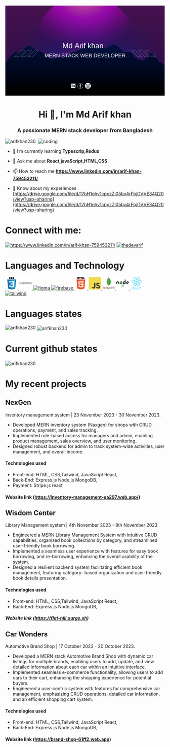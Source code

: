 ![The San Juan Mountains are beautiful!](https://raw.githubusercontent.com/arifkhan230/arifkhan230/main/images/github-banner.png "San Juan Mountains")

<h1 align="center">Hi 👋, I'm Md Arif khan</h1>
<h3 align="center">A passionate MERN stack developer from Bangladesh</h3>

<img align="right" alt="coding" width="400" src="https://camo.githubusercontent.com/cae12fddd9d6982901d82580bdf321d81fb299141098ca1c2d4891870827bf17/68747470733a2f2f6d69726f2e6d656469756d2e636f6d2f6d61782f313336302f302a37513379765349765f7430696f4a2d5a2e676966">

<p align="left"> <img src="https://komarev.com/ghpvc/?username=arifkhan230&label=Profile%20views&color=0e75b6&style=flat" alt="arifkhan230" /> </p>

- 🌱 I’m currently learning **Typescrip,Redux**

- 💬 Ask me about **React,javaScript,HTML,CSS**

- 📫 How to reach me **https://www.linkedin.com/in/arif-khan-759453211/**

- 📄 Know about my experiences [https://drive.google.com/file/d/17bH1ohv1cppzZl05bv4rFbjOVVE34Q20/view?usp=sharing](https://drive.google.com/file/d/17bH1ohv1cppzZl05bv4rFbjOVVE34Q20/view?usp=sharing)

<h1 align="left">Connect with me:</h1>
<p align="left">
<a href="https://linkedin.com/in/https://www.linkedin.com/in/arif-khan-759453211/" target="blank"><img align="center" src="https://raw.githubusercontent.com/rahuldkjain/github-profile-readme-generator/master/src/images/icons/Social/linked-in-alt.svg" alt="https://www.linkedin.com/in/arif-khan-759453211/" height="30" width="40" /></a>
<a href="https://instagram.com/thedevarif" target="blank"><img align="center" src="https://raw.githubusercontent.com/rahuldkjain/github-profile-readme-generator/master/src/images/icons/Social/instagram.svg" alt="thedevarif" height="30" width="40" /></a>
</p>



<h1 align="left">Languages and Technology</h1>
<p align="left"> <a href="https://www.w3schools.com/css/" target="_blank" rel="noreferrer"> <img src="https://raw.githubusercontent.com/devicons/devicon/master/icons/css3/css3-original-wordmark.svg" alt="css3" width="40" height="40"/> </a> <a href="https://expressjs.com" target="_blank" rel="noreferrer"> <img src="https://raw.githubusercontent.com/devicons/devicon/master/icons/express/express-original-wordmark.svg" alt="express" width="40" height="40"/> </a> <a href="https://www.figma.com/" target="_blank" rel="noreferrer"> <img src="https://www.vectorlogo.zone/logos/figma/figma-icon.svg" alt="figma" width="40" height="40"/> </a> <a href="https://firebase.google.com/" target="_blank" rel="noreferrer"> <img src="https://www.vectorlogo.zone/logos/firebase/firebase-icon.svg" alt="firebase" width="40" height="40"/> </a> <a href="https://www.w3.org/html/" target="_blank" rel="noreferrer"> <img src="https://raw.githubusercontent.com/devicons/devicon/master/icons/html5/html5-original-wordmark.svg" alt="html5" width="40" height="40"/> </a> <a href="https://developer.mozilla.org/en-US/docs/Web/JavaScript" target="_blank" rel="noreferrer"> <img src="https://raw.githubusercontent.com/devicons/devicon/master/icons/javascript/javascript-original.svg" alt="javascript" width="40" height="40"/> </a> <a href="https://www.mongodb.com/" target="_blank" rel="noreferrer"> <img src="https://raw.githubusercontent.com/devicons/devicon/master/icons/mongodb/mongodb-original-wordmark.svg" alt="mongodb" width="40" height="40"/> </a> <a href="https://nodejs.org" target="_blank" rel="noreferrer"> <img src="https://raw.githubusercontent.com/devicons/devicon/master/icons/nodejs/nodejs-original-wordmark.svg" alt="nodejs" width="40" height="40"/> </a> <a href="https://reactjs.org/" target="_blank" rel="noreferrer"> <img src="https://raw.githubusercontent.com/devicons/devicon/master/icons/react/react-original-wordmark.svg" alt="react" width="40" height="40"/> </a> <a href="https://tailwindcss.com/" target="_blank" rel="noreferrer"> <img src="https://www.vectorlogo.zone/logos/tailwindcss/tailwindcss-icon.svg" alt="tailwind" width="40" height="40"/> </a> </p>

# Languages states

<p><img align="left" src="https://github-readme-stats.vercel.app/api/top-langs?username=arifkhan230&show_icons=true&locale=en&layout=compact" alt="arifkhan230" /></p>



<p>&nbsp;<img align="center" src="https://github-readme-stats.vercel.app/api?username=arifkhan230&show_icons=true&locale=en" alt="arifkhan230" /></p>

# Current github states

<p><img align="center" src="https://github-readme-streak-stats.herokuapp.com/?user=arifkhan230&" alt="arifkhan230" /></p>




# My recent projects

## NexGen
<p>Inventory management system | 23 November 2023 - 30 November 2023.</p>

- Developed MERN inventory system (Naxgen) for shops with CRUD operations, payment, and sales
tracking.
- Implemented role-based access for managers and admin, enabling product management, sales
overview, and user monitoring.
- Designed robust backend for admin to track system-wide activities, user management, and overall
income.

#### Technologies used
- Front-end: HTML, CSS,Tailwind, JavaScript React,
- Back-End: Express.js Node.js MongoDB,
- Payment: Stripe.js react

#### Website link (https://inventory-management-ea297.web.app/)



## Wisdom Center
<p>Library Management system | 4th November 2023 - 8th November 2023.</p>

- Engineered a MERN Library Management System with intuitive CRUD capabilities, organized book
collections by category, and streamlined user-friendly book borrowing.
- Implemented a seamless user experience with features for easy book borrowing, and re-borrowing,
enhancing the overall usability of the system.
- Designed a resilient backend system facilitating efficient book management, featuring category-
based organization and user-friendly book details presentation.

#### Technologies used
- Front-end: HTML, CSS,Tailwind, JavaScript React,
- Back-End: Express.js Node.js MongoDB,

##### Website link (https://flat-hill.surge.sh)



## Car Wonders
<p>Automotive Brand Shop | 17 October 2023 - 20 October 2023.</p>

- Developed a MERN stack Automotive Brand Shop with dynamic car listings for multiple brands,
enabling users to add, update, and view detailed information about each car within an intuitive
interface.
- Implemented seamless e-commerce functionality, allowing users to add cars to their cart, enhancing
the shopping experience for potential buyers.
- Engineered a user-centric system with features for comprehensive car management, emphasizing
CRUD operations, detailed car information, and an efficient shopping cart system.

#### Technologies used
- Front-end: HTML, CSS,Tailwind, JavaScript React,
- Back-End: Express.js Node.js MongoDB,

#### Website link (https://brand-shop-61ff2.web.app)
